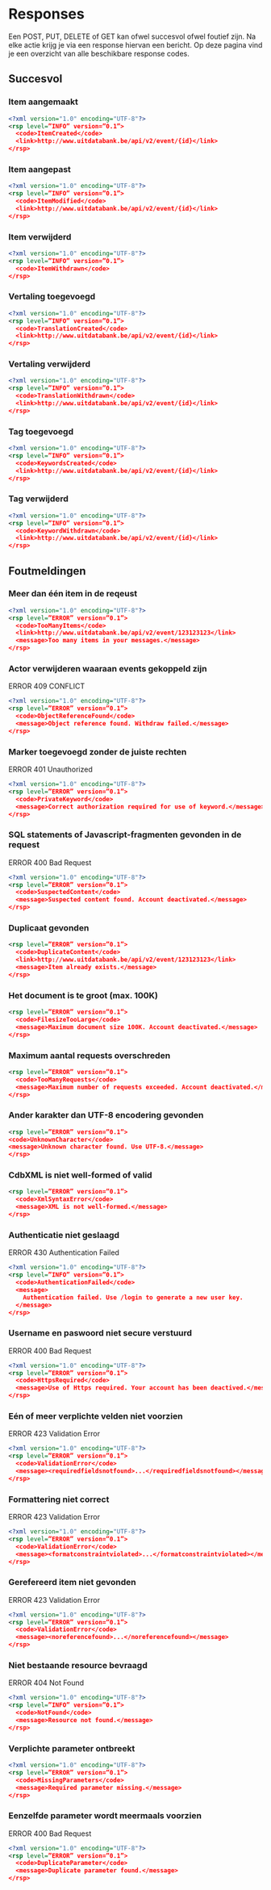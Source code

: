 ---
---

# Responses

Een POST, PUT, DELETE of GET kan ofwel succesvol ofwel foutief zijn. Na elke actie krijg je via een response hiervan een bericht. Op deze pagina vind je een overzicht van alle beschikbare response codes.

## Succesvol

### Item aangemaakt

~~~ xml
<?xml version="1.0" encoding="UTF-8"?>
<rsp level=”INFO” version=”0.1”>
  <code>ItemCreated</code>
  <link>http://www.uitdatabank.be/api/v2/event/{id}</link>
</rsp>
~~~

### Item aangepast

~~~ xml
<?xml version="1.0" encoding="UTF-8"?>
<rsp level=”INFO” version=”0.1”>
  <code>ItemModified</code>
  <link>http://www.uitdatabank.be/api/v2/event/{id}</link>
</rsp>
~~~

### Item verwijderd

~~~xml
<?xml version="1.0" encoding="UTF-8"?>
<rsp level=”INFO” version=”0.1”>
  <code>ItemWithdrawn</code>
</rsp>
~~~

### Vertaling toegevoegd

~~~ xml
<?xml version="1.0" encoding="UTF-8"?>
<rsp level=”INFO” version=”0.1”>
  <code>TranslationCreated</code>
  <link>http://www.uitdatabank.be/api/v2/event/{id}</link>
</rsp>
~~~

### Vertaling verwijderd

~~~ xml
<?xml version="1.0" encoding="UTF-8"?>
<rsp level=”INFO” version=”0.1”>
  <code>TranslationWithdrawn</code>
  <link>http://www.uitdatabank.be/api/v2/event/{id}</link>
</rsp>
~~~

### Tag toegevoegd

~~~ xml
<?xml version="1.0" encoding="UTF-8"?>
<rsp level=”INFO” version=”0.1”>
  <code>KeywordsCreated</code>
  <link>http://www.uitdatabank.be/api/v2/event/{id}</link>
</rsp>
~~~

### Tag verwijderd

~~~ xml
<?xml version="1.0" encoding="UTF-8"?>
<rsp level=”INFO” version=”0.1”>
  <code>KeywordWithdrawn</code>
  <link>http://www.uitdatabank.be/api/v2/event/{id}</link>
</rsp>
~~~

## Foutmeldingen

### Meer dan één item in de reqeust

~~~xml
<?xml version="1.0" encoding="UTF-8"?>
<rsp level=”ERROR” version=”0.1”>
  <code>TooManyItems</code>
  <link>http://www.uitdatabank.be/api/v2/event/123123123</link>
  <message>Too many items in your messages.</message>
</rsp>
~~~

### Actor verwijderen waaraan events gekoppeld zijn

ERROR 409 CONFLICT
~~~ xml
<?xml version="1.0" encoding="UTF-8"?>
<rsp level=”ERROR” version=”0.1”>
  <code>ObjectReferenceFound</code>
  <message>Object reference found. Withdraw failed.</message>
</rsp>
~~~

### Marker toegevoegd zonder de juiste rechten

ERROR 401 Unauthorized
~~~ xml
<?xml version="1.0" encoding="UTF-8"?>
<rsp level=”ERROR” version=”0.1”>
  <code>PrivateKeyword</code>
  <message>Correct authorization required for use of keyword.</message>
</rsp>
~~~

### SQL statements of Javascript-fragmenten gevonden in de request

ERROR 400 Bad Request
~~~ xml
<?xml version="1.0" encoding="UTF-8"?>
<rsp level=”ERROR” version=”0.1”>
  <code>SuspectedContent</code>
  <message>Suspected content found. Account deactivated.</message>
</rsp>
~~~


### Duplicaat gevonden

~~~ xml
<rsp level=”ERROR” version=”0.1”>
  <code>DuplicateContent</code>
  <link>http://www.uitdatabank.be/api/v2/event/123123123</link>
  <message>Item already exists.</message>
</rsp>
~~~

### Het document is te groot (max. 100K)

~~~ xml
<rsp level=”ERROR” version=”0.1”>
  <code>FilesizeTooLarge</code>
  <message>Maximum document size 100K. Account deactivated.</message>
</rsp>
~~~

### Maximum aantal requests overschreden

~~~ xml
<rsp level=”ERROR” version=”0.1”>
  <code>TooManyRequests</code>
  <message>Maximum number of requests exceeded. Account deactivated.</message>
</rsp>
~~~

### Ander karakter dan UTF-8 encodering gevonden

~~~ xml
<rsp level=”ERROR” version=”0.1”>
<code>UnknownCharacter</code>
<message>Unknown character found. Use UTF-8.</message>
</rsp>
~~~

### CdbXML is niet well-formed of valid

~~~ xml
<rsp level=”ERROR” version=”0.1”>
  <code>XmlSyntaxError</code>
  <message>XML is not well-formed.</message>
</rsp>
~~~

### Authenticatie niet geslaagd

ERROR 430 Authentication Failed
~~~ xml
<?xml version="1.0" encoding="UTF-8"?>
<rsp level=”INFO” version=”0.1”>
  <code>AuthenticationFailed</code>
  <message>
    Authentication failed. Use /login to generate a new user key.
  </message>
</rsp>
~~~

### Username en paswoord niet secure verstuurd

ERROR 400 Bad Request
~~~ xml
<?xml version="1.0" encoding="UTF-8"?>
<rsp level=”ERROR” version=”0.1”>
  <code>HttpsRequired</code>
  <message>Use of Https required. Your account has been deactived.</message>
</rsp>
~~~

### Eén of meer verplichte velden niet voorzien

ERROR 423 Validation Error
~~~ xml
<?xml version="1.0" encoding="UTF-8"?>
<rsp level=”ERROR” version=”0.1”>
  <code>ValidationError</code>
  <message><requiredfieldsnotfound>...</requiredfieldsnotfound></message>
</rsp>
~~~

### Formattering niet correct

ERROR 423 Validation Error
~~~ xml
<?xml version="1.0" encoding="UTF-8"?>
<rsp level=”ERROR” version=”0.1”>
  <code>ValidationError</code>
  <message><formatconstraintviolated>...</formatconstraintviolated></message>
</rsp>
~~~

### Gerefereerd item niet gevonden

ERROR 423 Validation Error
~~~ xml
<?xml version="1.0" encoding="UTF-8"?>
<rsp level=”ERROR” version=”0.1”>
  <code>ValidationError</code>
  <message><noreferencefound>...</noreferencefound></message>
</rsp>
~~~

### Niet bestaande resource bevraagd

ERROR 404 Not Found
~~~ xml
<?xml version="1.0" encoding="UTF-8"?>
<rsp level=”INFO” version=”0.1”>
  <code>NotFound</code>
  <message>Resource not found.</message>
</rsp>
~~~

### Verplichte parameter ontbreekt

~~~ xml
<?xml version="1.0" encoding="UTF-8"?>
<rsp level=”ERROR” version=”0.1”>
  <code>MissingParameters</code>
  <message>Required parameter missing.</message>
</rsp>
~~~

### Eenzelfde parameter wordt meermaals voorzien

ERROR 400 Bad Request
~~~ xml
<?xml version="1.0" encoding="UTF-8"?>
<rsp level=”ERROR” version=”0.1”>
  <code>DuplicateParameter</code>
  <message>Duplicate parameter found.</message>
</rsp>
~~~
